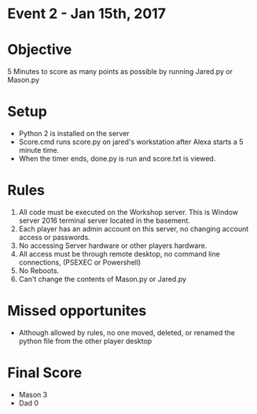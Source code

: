 # Event 2 - Jan 15th, 2017

# Objective

5 Minutes to score as many points as possible by running Jared.py or Mason.py

# Setup

* Python 2 is installed on the server
* Score.cmd runs score.py on jared's workstation after Alexa starts a 5 minute time.
* When the timer ends, done.py is run and score.txt is viewed.

# Rules

1. All code must be executed on the Workshop server.  This is Window server 2016 terminal server located in the basement.
2. Each player has an admin account on this server, no changing account access or passwords.
3. No accessing Server hardware or other players hardware.
4. All access must be through remote desktop, no command line connections, (PSEXEC or Powershell)
5. No Reboots.
6. Can't change the contents of Mason.py or Jared.py

# Missed opportunites

* Although allowed by rules, no one moved, deleted, or renamed the python file from the other player desktop

# Final Score

* Mason 3 
* Dad 0
